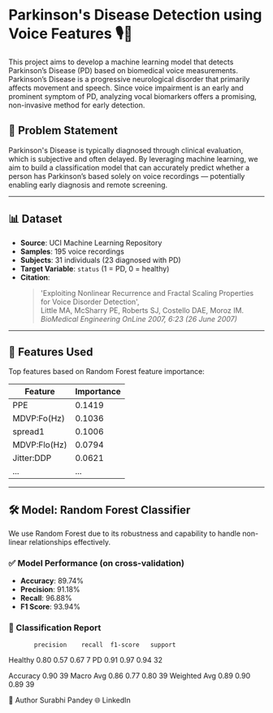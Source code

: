 # Parkinson's Disease Detection using Voice Features 🎙️🌿

This project aims to develop a machine learning model that detects Parkinson’s Disease (PD) based on biomedical voice measurements. Parkinson’s Disease is a progressive neurological disorder that primarily affects movement and speech. Since voice impairment is an early and prominent symptom of PD, analyzing vocal biomarkers offers a promising, non-invasive method for early detection.

## 🧠 Problem Statement

Parkinson's Disease is typically diagnosed through clinical evaluation, which is subjective and often delayed. By leveraging machine learning, we aim to build a classification model that can accurately predict whether a person has Parkinson’s based solely on voice recordings — potentially enabling early diagnosis and remote screening.

---

## 📊 Dataset

- **Source**: UCI Machine Learning Repository
- **Samples**: 195 voice recordings
- **Subjects**: 31 individuals (23 diagnosed with PD)
- **Target Variable**: `status` (1 = PD, 0 = healthy)
- **Citation**:
  > 'Exploiting Nonlinear Recurrence and Fractal Scaling Properties for Voice Disorder Detection',  
  > Little MA, McSharry PE, Roberts SJ, Costello DAE, Moroz IM.  
  > _BioMedical Engineering OnLine 2007, 6:23 (26 June 2007)_

---

## 🧪 Features Used

Top features based on Random Forest feature importance:

| Feature              | Importance |
|----------------------|------------|
| PPE                  | 0.1419     |
| MDVP:Fo(Hz)          | 0.1036     |
| spread1              | 0.1006     |
| MDVP:Flo(Hz)         | 0.0794     |
| Jitter:DDP           | 0.0621     |
| ...                  | ...        |

---

## 🛠️ Model: Random Forest Classifier

We use Random Forest due to its robustness and capability to handle non-linear relationships effectively.

### ✅ Model Performance (on cross-validation)

- **Accuracy**: 89.74%
- **Precision**: 91.18%
- **Recall**: 96.88%
- **F1 Score**: 93.94%

### 📄 Classification Report

           precision    recall  f1-score   support
 Healthy       0.80      0.57      0.67         7
     PD       0.91      0.97      0.94        32

Accuracy                           0.90        39
Macro Avg 0.86 0.77 0.80 39
Weighted Avg 0.89 0.90 0.89 39

🧠 Author
Surabhi Pandey
🌐 LinkedIn